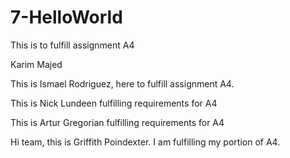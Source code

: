 # 7-HelloWorld
This is to fulfill assignment A4

Karim Majed

This is Ismael Rodriguez, here to fulfill assignment A4.

This is Nick Lundeen fulfilling requirements for A4

This is Artur Gregorian fulfilling requirements for A4

Hi team, this is Griffith Poindexter. I am fulfilling my portion of A4. 

